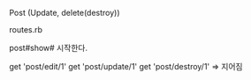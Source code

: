Post (Update, delete(destroy))

routes.rb

post#show# 시작한다.


get 'post/edit/1'
get 'post/update/1'
get 'post/destroy/1' => 지어짐
